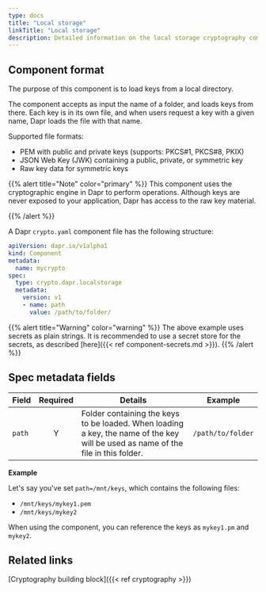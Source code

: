 ```yaml
---
type: docs
title: "Local storage"
linkTitle: "Local storage"
description: Detailed information on the local storage cryptography component
---
```


## Component format

The purpose of this component is to load keys from a local directory.

The component accepts as input the name of a folder, and loads keys from there. Each key is in its own file, and when users request a key with a given name, Dapr loads the file with that name.

Supported file formats:

- PEM with public and private keys (supports: PKCS#1, PKCS#8, PKIX)
- JSON Web Key (JWK) containing a public, private, or symmetric key
- Raw key data for symmetric keys

{{% alert title="Note" color="primary" %}}
This component uses the cryptographic engine in Dapr to perform operations. Although keys are never exposed to your application, Dapr has access to the raw key material.

{{% /alert %}}


A Dapr `crypto.yaml` component file has the following structure:

```yaml
apiVersion: dapr.io/v1alpha1
kind: Component
metadata:
  name: mycrypto
spec:
  type: crypto.dapr.localstorage
  metadata:
    version: v1
    - name: path
      value: /path/to/folder/
```

{{% alert title="Warning" color="warning" %}}
The above example uses secrets as plain strings. It is recommended to use a secret store for the secrets, as described [here]({{< ref component-secrets.md >}}).
{{% /alert %}}

## Spec metadata fields

| Field              | Required | Details | Example |
|--------------------|:--------:|---------|---------|
| `path`             | Y        | Folder containing the keys to be loaded. When loading a key, the name of the key will be used as name of the file in this folder.  | `/path/to/folder` |

**Example**

Let's say you've set `path=/mnt/keys`, which contains the following files:

- `/mnt/keys/mykey1.pem`
- `/mnt/keys/mykey2`

When using the component, you can reference the keys as `mykey1.pm` and `mykey2`.

## Related links
[Cryptography building block]({{< ref cryptography >}})
